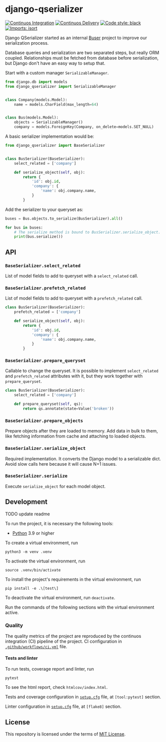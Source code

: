 # django-qserializer

[![Continuos Integration](https://github.com/buserbrasil/django-qserializer/actions/workflows/python-app.yml/badge.svg)](https://github.com/buserbrasil/django-qserializer/actions)
[![Continuos Delivery](https://github.com/buserbrasil/django-qserializer/actions/workflows/python-publish.yml/badge.svg)](https://github.com/buserbrasil/django-qserializer/actions)
[![Code style: black](https://img.shields.io/badge/code%20style-black-000000.svg)](https://github.com/psf/black)
[![Imports: isort](https://img.shields.io/badge/%20imports-isort-%231674b1?style=flat&labelColor=ef8336)](https://pycqa.github.io/isort/)

Django QSerializer started as an internal [Buser](https://www.buser.com.br)
project to improve our serialization process.

Database queries and serialization are two separated steps, but really ORM
coupled. Relationships must be fetched from database before serialization,
but Django don't have an easy way to setup that.

Start with a custom manager `SerializableManager`.

```python
from django.db import models
from django_qserializer import SerializableManager


class Company(models.Model):
    name = models.CharField(max_length=64)


class Bus(models.Model):
    objects = SerializableManager()
    company = models.ForeignKey(Company, on_delete=models.SET_NULL)
```

A basic serializer implementation would be:

```python
from django_qserializer import BaseSerializer


class BusSerializer(BaseSerializer):
    select_related = ['company']

    def serialize_object(self, obj):
        return {
            'id': obj.id,
            'company': {
                'name': obj.company.name,
            }
        }
```

Add the serializer to your queryset as:

```python
buses = Bus.objects.to_serialize(BusSerializer).all()

for bus in buses:
    # The serialize method is bound to BusSerializer.serialize_object.
    print(bus.serialize())
```

## API

### `BaseSerializer.select_related`

List of model fields to add to queryset with a `select_related` call.

### `BaseSerializer.prefetch_related`

List of model fields to add to queryset with a `prefetch_related` call.

```python
class BusSerializer(BaseSerializer):
    prefetch_related = ['company']

    def serialize_object(self, obj):
        return {
            'id': obj.id,
            'company': {
                'name': obj.company.name,
            }
        }
```

### `BaseSerializer.prepare_queryset`

Callable to change the queryset. It is possible to implement `select_related`
and `prefetch_related` attributes with it, but they work together with
`prepare_queryset`.

```python
class BusSerializer(BaseSerializer):
    select_related = ['company']

    def prepare_queryset(self, qs):
        return qs.annotate(state=Value('broken'))
```

### `BaseSerializer.prepare_objects`

Prepare objects after they are loaded to memory. Add data in bulk to them, like
fetching information from cache and attaching to loaded objects.

### `BaseSerializer.serialize_object`

Required implementation. It converts the Django model to a serializable
dict. Avoid slow calls here because it will cause N+1 issues.

### `BaseSerializer.serialize`

Execute `serialize_object` for each model object.

## Development
TODO update readme

To run the project, it is necessary the following tools:

- [Python](https://wiki.python.org/moin/BeginnersGuide/Download) 3.9 or higher

To create a virtual environment, run
```
python3 -m venv .venv
```

To activate the virtual environment, run
```
source .venv/bin/activate
```

To install the project's requirements in the virtual environment, run
```
pip install -e .\[test\]
```

To deactivate the virtual environment, run `deactivate`.

Run the commands of the following sections with the virtual environment active.

### Quality

The quality metrics of the project are reproduced by the continuos integration (CI) pipeline of the project. CI configuration in [`.github/workflows/ci.yml`](.github/workflows/python-app.yml) file.

#### Tests and linter

To run tests, coverage report and linter, run
```
pytest
```
To see the html report, check `htmlcov/index.html`.

Tests and coverage configuration in [`setup.cfg`](setup.cfg) file, at `[tool:pytest]` section.

Linter configuration in [`setup.cfg`](setup.cfg) file, at `[flake8]` section.

## License

This repository is licensed under the terms of [MIT License](LICENSE).

